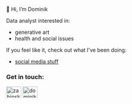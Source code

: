 👋 Hi, I’m Dominik

<p>Data analyst interested in:</p>
<ul>
  <li>generative art</li>
  <li>health and social issues</li>
</ul>
<p>If you feel like it, check out what I've been doing:</p>
<ul>
  <li><a href="https://github.com/DominikZabinski/social_media">social media stuff</a></li>
</ul>
<h3 align="left">Get in touch:</h3>
<p align="left">
<a href="https://twitter.com/zabinskidominik" target="blank"><img align="center" src="https://raw.githubusercontent.com/rahuldkjain/github-profile-readme-generator/master/src/images/icons/Social/twitter.svg" alt="zabinskidominik" height="30" width="40" /></a>
<a href="https://linkedin.com/in/dominik-%c5%bcabi%c5%84ski-834aaa112" target="blank"><img align="center" src="https://raw.githubusercontent.com/rahuldkjain/github-profile-readme-generator/master/src/images/icons/Social/linked-in-alt.svg" alt="dominik-%c5%bcabi%c5%84ski-834aaa112" height="30" width="40" /></a>
</p>
